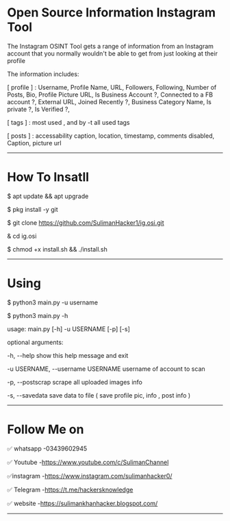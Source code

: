 # Open Source Information Instagram Tool

The Instagram OSINT Tool gets a range of information from an Instagram account that you normally wouldn't be able to get from just looking at their profile

The information includes:

[ profile ] : Username, Profile Name, URL, Followers, Following, Number of Posts, Bio, Profile Picture URL, Is Business Account ?, Connected to a FB account ?, External URL, Joined Recently ?, Business Category Name, Is private ?, Is Verified ?,

[ tags ] : most used , and by -t all used tags

[ posts ] : accessability caption, location, timestamp, comments disabled, Caption, picture url

---------------------------------------------------------------------------------------------------------------------
# How To Insatll
$ apt update && apt upgrade

$ pkg install -y git

$ git clone https://github.com/SulimanHacker1/ig.osi.git 

& cd ig.osi

$ chmod +x install.sh && ./install.sh

----------------------------------------------------------------------------------------------------------------------
# Using
$ python3 main.py -u username

$ python3 main.py -h

usage: main.py [-h] -u USERNAME [-p] [-s]

optional arguments:

-h, --help show this help message and exit

-u USERNAME, --username USERNAME username of account to scan

-p, --postscrap scrape all uploaded images info

-s, --savedata save data to file ( save profile pic, info , post info )

-------------------------------------------------------------------------------------------------------------------------
# Follow Me on
✅ whatsapp -03439602945

✅ Youtube  -https://www.youtube.com/c/SulimanChannel

✅instagram -https://www.instagram.com/sulimanhacker0/

✅ Telegram -https://t.me/hackersknowledge

✅ website -https://sulimankhanhacker.blogspot.com/

------------------------------------------------------------------------------------------------------------------------
